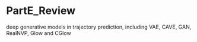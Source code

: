 # PartE_Review
deep generative models in trajectory prediction, including VAE, CAVE, GAN, RealNVP, Glow and CGlow
